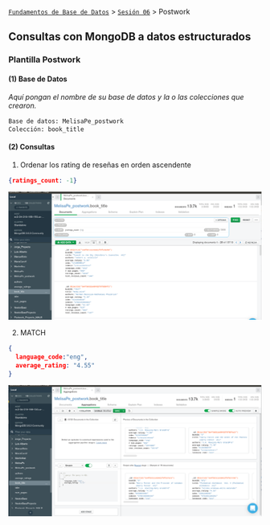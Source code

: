 [`Fundamentos de Base de Datos`](../../Readme.md) > [`Sesión 06`](../Readme.md) > Postwork
## Consultas con MongoDB a datos estructurados
### Plantilla Postwork

#### (1) Base de Datos

*Aquí pongan el nombre de su base de datos y la o las colecciones que crearon.*

```
Base de datos: MelisaPe_postwork
Colección: book_title
```

#### (2) Consultas

1. Ordenar los rating de reseñas en orden ascendente

```json
{ratings_count: -1}
```

![imagenpostwork5](Screenshots_postwork06/2rating_counts.png)

2. MATCH 

```json
{
  language_code:"eng",
  average_rating: "4.55"
}
```

![imagenpostwork5](Screenshots_postwork06/2postwork02.png)

